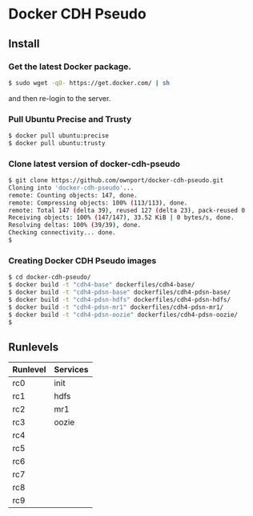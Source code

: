 # Docker CDH Pseudo

## Install

### Get the latest Docker package.

```sh
$ sudo wget -qO- https://get.docker.com/ | sh
```
and then re-login to the server.

### Pull Ubuntu Precise and Trusty

```sh
$ docker pull ubuntu:precise
$ docker pull ubuntu:trusty
```

### Clone latest version of docker-cdh-pseudo

```sh
$ git clone https://github.com/ownport/docker-cdh-pseudo.git
Cloning into 'docker-cdh-pseudo'...
remote: Counting objects: 147, done.
remote: Compressing objects: 100% (113/113), done.
remote: Total 147 (delta 39), reused 127 (delta 23), pack-reused 0
Receiving objects: 100% (147/147), 33.52 KiB | 0 bytes/s, done.
Resolving deltas: 100% (39/39), done.
Checking connectivity... done.
$
```

### Creating Docker CDH Pseudo images

```sh
$ cd docker-cdh-pseudo/
$ docker build -t "cdh4-base" dockerfiles/cdh4-base/
$ docker build -t "cdh4-pdsn-base" dockerfiles/cdh4-pdsn-base/
$ docker build -t "cdh4-pdsn-hdfs" dockerfiles/cdh4-pdsn-hdfs/
$ docker build -t "cdh4-pdsn-mr1" dockerfiles/cdh4-pdsn-mr1/
$ docker build -t "cdh4-pdsn-oozie" dockerfiles/cdh4-pdsn-oozie/
$
```

## Runlevels

Runlevel | Services
-------- | ----------------
rc0      | init
rc1      | hdfs
rc2      | mr1
rc3      | oozie
rc4      |
rc5      |
rc6      |
rc7      |
rc8      |
rc9      |



